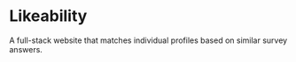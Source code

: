 # Likeability
A full-stack website that matches individual profiles based on similar survey answers.
